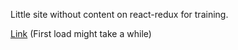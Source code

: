 Little site without content on react-redux for training.

[Link](https://repbase-redux.herokuapp.com) (First load might take a while)

